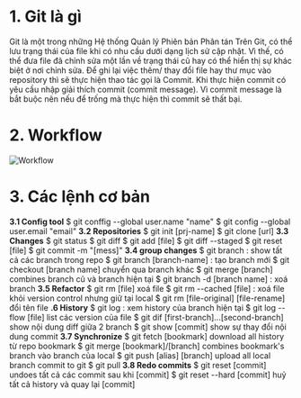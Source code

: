 # 1. Git là gì
Git là một trong những Hệ thống Quản lý Phiên bản Phân tán
Trên Git, có thể lưu trạng thái của file khi có nhu cầu dưới dạng lịch sử cập nhật. Vì thế, có thể đưa file đã chỉnh sửa một lần về trạng thái cũ hay có thể hiển thị sự khác biệt ở nơi chỉnh sửa.
Để ghi lại việc thêm/ thay đổi file hay thư mục vào repository thì sẽ thực hiện thao tác gọi là Commit. Khi thực hiện commit có yêu cầu nhập giải thích commit (commit message). Vì commit message là bắt buộc nên nếu để trống mà thực hiện thì commit sẽ thất bại.
# 2. Workflow 
![Workflow](Workflow.png)


# 3. Các lệnh cơ bản 

**3.1 Config tool**
$ git conffig --global user.name "name"
$ git config --global user.email "email"
**3.2 Repositories**
$ git init [prj-name]
$ git clone [url]
**3.3 Changes**
$ git status
$ git diff
$ git add [file]
$ git diff --staged
$ git reset [file]
$ git commit -m "[mess]"
**3.4 group changes**
$ git branch : show tất cả các branch trong repo
$ git branch [branch-name] : tạo branch mới
$ git checkout [branch name] chuyển qua branch khác 
$ git merge [branch] combines branch cũ  và branch hiện tại
$ git branch -d [branch name] : xoá branch
**3.5 Refactor**
$ git rm [file] xoá file
$ git rm --cached [file] : xoá file khỏi version control nhưng giữ tại local
$ git rm [file-original] [file-rename] đổi tên file
**.6 History**
$ git log : xem history của branch hiện tại
$ git log --flow [file] list các version của file
$ git dif [first-branch]...[second-branch] show nội dung diff giữa 2 branch
$ git show [commit] show sự thay đổi nội dung commit
**3.7 Synchronize**
$ git fetch [bookmark] download all history từ repo bookmark
$ git merge [bookmark]/[branch] combines bookmark's branch vào branch của local
$ git push [alias] [branch] upload all local branch commit to git
$ git pull 
**3.8 Redo commits**
$ git reset [commit] undoes tất cả các commit sau khi [commit]
$ git reset --hard [commit] huỷ tất cả history và quay lại [commit]

